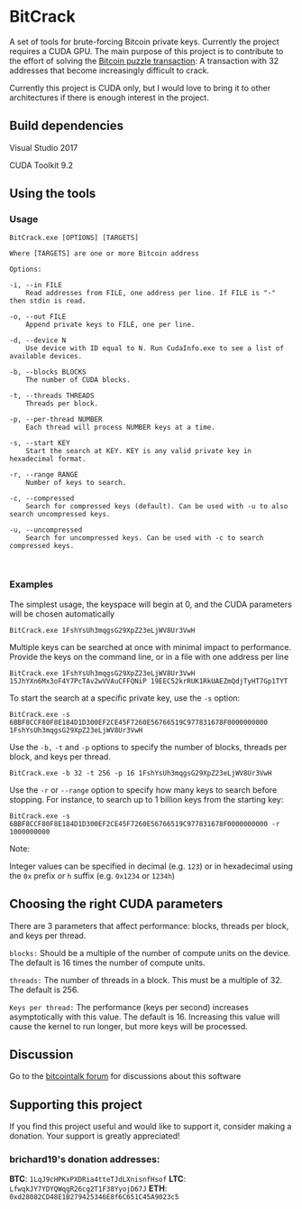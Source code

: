 # BitCrack

A set of tools for brute-forcing Bitcoin private keys. Currently the project requires a CUDA GPU. The main purpose of this project is to contribute to the effort of solving the [Bitcoin puzzle transaction](https://blockchain.info/tx/08389f34c98c606322740c0be6a7125d9860bb8d5cb182c02f98461e5fa6cd15): A transaction with 32 addresses that become increasingly difficult to crack.

Currently this project is CUDA only, but I would love to bring it to other architectures if there is enough interest in the project.

## Build dependencies

Visual Studio 2017

CUDA Toolkit 9.2


## Using the tools

### Usage
```
BitCrack.exe [OPTIONS] [TARGETS]

Where [TARGETS] are one or more Bitcoin address

Options:

-i, --in FILE
    Read addresses from FILE, one address per line. If FILE is "-" then stdin is read.

-o, --out FILE
    Append private keys to FILE, one per line.

-d, --device N
    Use device with ID equal to N. Run CudaInfo.exe to see a list of available devices.

-b, --blocks BLOCKS
    The number of CUDA blocks.

-t, --threads THREADS
    Threads per block.

-p, --per-thread NUMBER
    Each thread will process NUMBER keys at a time.

-s, --start KEY
    Start the search at KEY. KEY is any valid private key in hexadecimal format.

-r, --range RANGE
    Number of keys to search.

-c, --compressed
    Search for compressed keys (default). Can be used with -u to also search uncompressed keys.

-u, --uncompressed
    Search for uncompressed keys. Can be used with -c to search compressed keys.



```

### Examples


The simplest usage, the keyspace will begin at 0, and the CUDA parameters will be chosen automatically
```
BitCrack.exe 1FshYsUh3mqgsG29XpZ23eLjWV8Ur3VwH
```

Multiple keys can be searched at once with minimal impact to performance. Provide the keys on the command line, or in a file with one address per line
```
BitCrack.exe 1FshYsUh3mqgsG29XpZ23eLjWV8Ur3VwH 15JhYXn6Mx3oF4Y7PcTAv2wVVAuCFFQNiP 19EEC52krRUK1RkUAEZmQdjTyHT7Gp1TYT
```

To start the search at a specific private key, use the `-s` option:

```
BitCrack.exe -s 6BBF8CCF80F8E184D1D300EF2CE45F7260E56766519C977831678F0000000000 1FshYsUh3mqgsG29XpZ23eLjWV8Ur3VwH
```


Use the `-b,` `-t` and `-p` options to specify the number of blocks, threads per block, and keys per thread.
```
BitCrack.exe -b 32 -t 256 -p 16 1FshYsUh3mqgsG29XpZ23eLjWV8Ur3VwH
```

Use the `-r` or `--range` option to specify how many keys to search before stopping. For instance, to search up to 1 billion keys from the starting key:

```
BitCrack.exe -s 6BBF8CCF80F8E184D1D300EF2CE45F7260E56766519C977831678F0000000000 -r 1000000000
```

Note:

Integer values can be specified in decimal (e.g. `123`) or in hexadecimal using the `0x` prefix or `h` suffix (e.g. `0x1234` or `1234h`)


## Choosing the right CUDA parameters

There are 3 parameters that affect performance: blocks, threads per block, and keys per thread.


`blocks:` Should be a multiple of the number of compute units on the device. The default is 16 times the number of compute units.

`threads:` The number of threads in a block. This must be a multiple of 32. The default is 256.

`Keys per thread:` The performance (keys per second) increases asymptotically with this value. The default is 16. Increasing this value will cause the kernel to run longer, but more keys will be processed.

## Discussion

Go to the [bitcointalk forum](https://bitcointalk.org/index.php?topic=4453897.0) for discussions about this software

## Supporting this project

If you find this project useful and would like to support it, consider making a donation. Your support is greatly appreciated!

### brichard19's donation addresses:
**BTC**: `1LqJ9cHPKxPXDRia4tteTJdLXnisnfHsof`
**LTC**: `LfwqkJY7YDYQWqgR26cg2T1F38YyojD67J`
**ETH**: `0xd28082CD48E1B279425346E8f6C651C45A9023c5`
